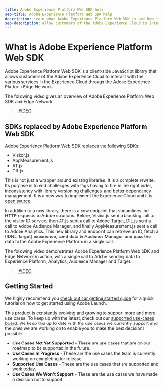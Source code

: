 ```yaml
---
title: Adobe Experience Platform Web SDK help
seo-title: Adobe Experience Platform Web SDK help
description: Learn what Adobe Experience Platform Web SDK is and how it can be used.
seo-description: allow customers of the Adobe Experience Cloud to interact with the various services in the Experience Cloud.
---
```


# What is Adobe Experience Platform Web SDK

Adobe Experience Platform Web SDK is a client-side JavaScript library that allows customers of the Adobe Experience Cloud to interact with the various services in the Experience Cloud through the Adobe Experience Platform Edge Network.

The following video gives an overview of Adobe Experience Platform Web SDK and Edge Network.

>[!VIDEO](https://video.tv.adobe.com/v/34141?quality=12&learn=on)

## SDKs replaced by Adobe Experience Platform Web SDK

Adobe Experience Platform Web SDK replaces the following SDKs:

* Visitor.js
* AppMeasurement.js
* AT.js
* DIL.js

This is not just a wrapper around existing libraries. It is a complete rewrite. Its purpose is to end challenges with tags having to fire in the right order, inconsistency with library versioning challenges, and better dependency management. It is a new way to implement the Experience Cloud and it is [open source](https://github.com/adobe/alloy).

In addition to a new library, there is a new endpoint that streamlines the HTTP requests to Adobe solutions. Before, Visitor.js sent a blocking call to the visitor ID service, then AT.js sent a call to Adobe Target, DIL.js sent a call to Adobe Audience Manager, and finally AppMeasurement.js sent a call to Adobe Analytics. This new library and endpoint can retrieve an ID, fetch a [!DNL Target] experience, send data to Audience Manager, and pass the data to the Adobe Experience Platform in a single call.

The following video demonstrates Adobe Experience Platform Web SDK and Edge Network in action, with a single call to Adobe sending data to Experience Platform, Analytics, Audience Manager and Target.

>[!VIDEO](https://video.tv.adobe.com/v/34148?quality=12&learn=on)


## Getting Started

We highly recommend you [check out our getting started guide](getting-started/quick-start-with-launch.md) for a quick tutorial on how to get started using Adobe Launch.

This product is constantly evolving and growing to support more and more use cases. To keep up with the latest, check out our [supported use-cases board](https://github.com/adobe/alloy/projects/5). We keep this up to date with the use cases we currently support and the ones we are working on to enable you to make the best decisions possible.

* __Use Cases Not Yet Supported__ - These are use cases that are on our roadmap to be supported in the future.
* __Use Cases In Progress__ - These are the use cases the team is currently working on completing for release.
* __Supported Use Cases__ - These are the use cases that are supported and work today. 
* __Use Cases We Won't Support__ - These are the use cases we have made a decision not to support.

